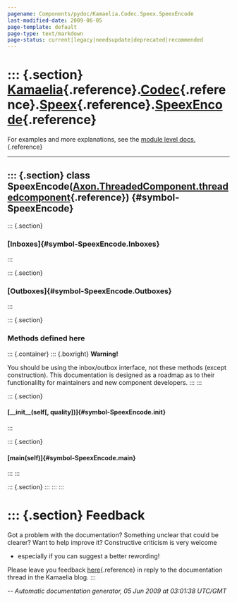 ```yaml
---
pagename: Components/pydoc/Kamaelia.Codec.Speex.SpeexEncode
last-modified-date: 2009-06-05
page-template: default
page-type: text/markdown
page-status: current|legacy|needsupdate|deprecated|recommended
---
```

::: {.section}
[Kamaelia](/Components/pydoc/Kamaelia.html){.reference}.[Codec](/Components/pydoc/Kamaelia.Codec.html){.reference}.[Speex](/Components/pydoc/Kamaelia.Codec.Speex.html){.reference}.[SpeexEncode](/Components/pydoc/Kamaelia.Codec.Speex.SpeexEncode.html){.reference}
======================================================================================================================================================================================================================================================================

For examples and more explanations, see the [module level
docs.](/Components/pydoc/Kamaelia.Codec.Speex.html){.reference}

------------------------------------------------------------------------

::: {.section}
class SpeexEncode([Axon.ThreadedComponent.threadedcomponent](/Docs/Axon/Axon.ThreadedComponent.threadedcomponent.html){.reference}) {#symbol-SpeexEncode}
-----------------------------------------------------------------------------------------------------------------------------------

::: {.section}
### [Inboxes]{#symbol-SpeexEncode.Inboxes}
:::

::: {.section}
### [Outboxes]{#symbol-SpeexEncode.Outboxes}
:::

::: {.section}
### Methods defined here

::: {.container}
::: {.boxright}
**Warning!**

You should be using the inbox/outbox interface, not these methods
(except construction). This documentation is designed as a roadmap as to
their functionalilty for maintainers and new component developers.
:::
:::

::: {.section}
#### [\_\_init\_\_(self\[, quality\])]{#symbol-SpeexEncode.__init__}
:::

::: {.section}
#### [main(self)]{#symbol-SpeexEncode.main}
:::
:::

::: {.section}
:::
:::
:::

::: {.section}
Feedback
========

Got a problem with the documentation? Something unclear that could be
clearer? Want to help improve it? Constructive criticism is very welcome
- especially if you can suggest a better rewording!

Please leave you feedback
[here](../../../cgi-bin/blog/blog.cgi?rm=viewpost&nodeid=1142023701){.reference}
in reply to the documentation thread in the Kamaelia blog.
:::

*\-- Automatic documentation generator, 05 Jun 2009 at 03:01:38 UTC/GMT*
